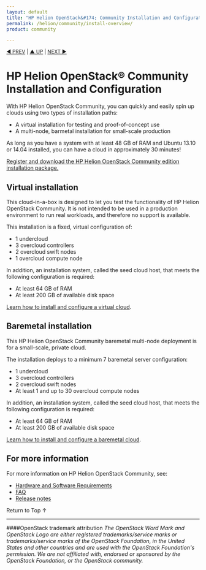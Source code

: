 ```yaml
---
layout: default
title: "HP Helion OpenStack&#174; Community Installation and Configuration"
permalink: /helion/community/install-overview/
product: community

---
```

<!--PUBLISHED-->


<p style="font-size: small;"> <a href="/helion/community/hwsw-requirements/">&#9664; PREV</a> | <a href="/helion/community/">&#9650; UP</a> | <a href="/helion/community/install">NEXT &#9654;</a> </p>

# HP Helion OpenStack&#174; Community Installation and Configuration
With HP Helion OpenStack Community, you can quickly and easily spin up clouds using two types of installation paths:

* A virtual installation for testing and proof-of-concept use
* A multi-node, barmetal installation for small-scale production

As long as you have a system with at least 48 GB of RAM and Ubuntu 13.10 or 14.04 installed, you can have a cloud in approximately 30 minutes!

[Register and download the HP Helion OpenStack Community edition installation package.](https://helion.hpwsportal.com/#/Product/%7B%22productId%22%3A%221320%22%7D/Show)


## Virtual installation  

This cloud-in-a-box is designed to let you test the functionality of HP Helion OpenStack Community. It is not intended to be used in a production environment to run real workloads, and therefore no support is available. 

This installation is a fixed, virtual configuration of:

* 1 undercloud
* 3 overcloud controllers
* 2 overcloud swift nodes 
* 1 overcloud compute node 

In addition, an installation system, called the seed cloud host, that meets the following configuration is required:

* At least 64 GB of RAM
* At least 200 GB of available disk space

[Learn how to install and configure a virtual cloud](/helion/community/install-virtual/). 

## Baremetal installation 

This HP Helion OpenStack Community baremetal multi-node deployment is for a small-scale, private cloud. 

The installation deploys to a minimum 7 baremetal server configuration:

* 1 undercloud
* 3 overcloud controllers
* 2 overcloud swift nodes 
* At least 1 and up to 30 overcloud compute nodes 

In addition, an installation system, called the seed cloud host, that meets the following configuration is required:

* At least 64 GB of RAM
* At least 200 GB of available disk space


[Learn how to install and configure a baremetal cloud](/helion/community/install/). 

## For more information
For more information on HP Helion OpenStack Community, see:

* [Hardware and Software Requirements](/helion/community/hwsw-requirements/) 
* [FAQ](/helion/community/faq/) 
* [Release notes](/helion/community/release-notes/) 

 <a href="#top" style="padding:14px 0px 14px 0px; text-decoration: none;"> Return to Top &#8593; </a>

----
####OpenStack trademark attribution
*The OpenStack Word Mark and OpenStack Logo are either registered trademarks/service marks or trademarks/service marks of the OpenStack Foundation, in the United States and other countries and are used with the OpenStack Foundation's permission. We are not affiliated with, endorsed or sponsored by the OpenStack Foundation, or the OpenStack community.*
